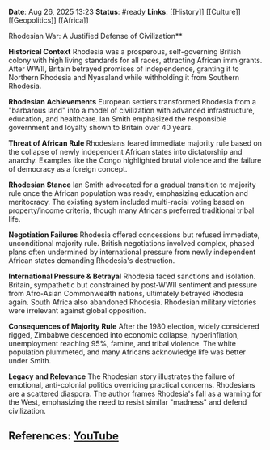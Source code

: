 **Date**: Aug 26, 2025 13:23
**Status**: #ready 
**Links**: [[History]] [[Culture]] [[Geopolitics]]  [[Africa]]

Rhodesian War: A Justified Defense of Civilization**

**Historical Context**
Rhodesia was a prosperous, self-governing British colony with high living standards for all races, attracting African immigrants. After WWII, Britain betrayed promises of independence, granting it to Northern Rhodesia and Nyasaland while withholding it from Southern Rhodesia.

**Rhodesian Achievements**
European settlers transformed Rhodesia from a "barbarous land" into a model of civilization with advanced infrastructure, education, and healthcare. Ian Smith emphasized the responsible government and loyalty shown to Britain over 40 years.

**Threat of African Rule**
Rhodesians feared immediate majority rule based on the collapse of newly independent African states into dictatorship and anarchy. Examples like the Congo highlighted brutal violence and the failure of democracy as a foreign concept.

**Rhodesian Stance**
Ian Smith advocated for a gradual transition to majority rule once the African population was ready, emphasizing education and meritocracy. The existing system included multi-racial voting based on property/income criteria, though many Africans preferred traditional tribal life.

**Negotiation Failures**
Rhodesia offered concessions but refused immediate, unconditional majority rule. British negotiations involved complex, phased plans often undermined by international pressure from newly independent African states demanding Rhodesia's destruction.

**International Pressure & Betrayal**
Rhodesia faced sanctions and isolation. Britain, sympathetic but constrained by post-WWII sentiment and pressure from Afro-Asian Commonwealth nations, ultimately betrayed Rhodesia again. South Africa also abandoned Rhodesia. Rhodesian military victories were irrelevant against global opposition.

**Consequences of Majority Rule**
After the 1980 election, widely considered rigged, Zimbabwe descended into economic collapse, hyperinflation, unemployment reaching 95%, famine, and tribal violence. The white population plummeted, and many Africans acknowledge life was better under Smith.

**Legacy and Relevance**
The Rhodesian story illustrates the failure of emotional, anti-colonial politics overriding practical concerns. Rhodesians are a scattered diaspora. The author frames Rhodesia's fall as a warning for the West, emphasizing the need to resist similar "madness" and defend civilization.

## References: [YouTube](https://www.youtube.com/watch?v=udhcI-BZoCg)
